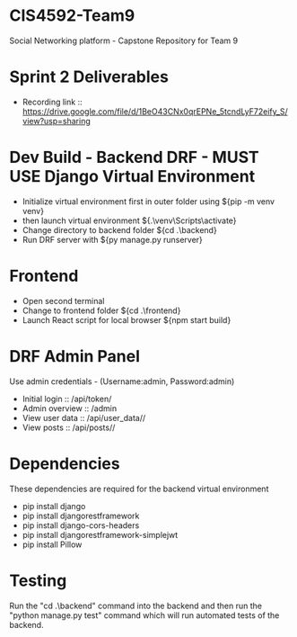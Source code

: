 # CIS4592-Team9
Social Networking platform - Capstone Repository for Team 9

# Sprint 2 Deliverables
- Recording link :: https://drive.google.com/file/d/1BeO43CNx0qrEPNe_5tcndLyF72eify_S/view?usp=sharing

# Dev Build - Backend DRF - MUST USE Django Virtual Environment
- Initialize virtual environment first in outer folder using ${pip -m venv venv}
- then launch virtual environment ${.\venv\Scripts\activate}
- Change directory to backend folder ${cd .\backend\} 
- Run DRF server with ${py manage.py runserver}

# Frontend
- Open second terminal
- Change to frontend folder ${cd .\frontend\}
- Launch React script for local browser ${npm start build}

# DRF Admin Panel
Use admin credentials - (Username:admin, Password:admin)
- Initial login  ::   /api/token/
- Admin overview ::   /admin
- View user data ::   /api/user_data/<username>/
- View posts     ::   /api/posts/<username>/

# Dependencies
These dependencies are required for the backend virtual environment
- pip install django
- pip install djangorestframework
- pip install django-cors-headers
- pip install djangorestframework-simplejwt
- pip install Pillow

# Testing
Run the "cd .\backend\" command into the backend and then run the "python manage.py test" 
command which will run automated tests of the backend.